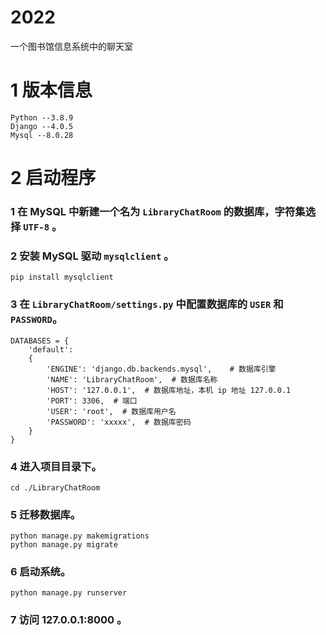 # 2022
一个图书馆信息系统中的聊天室
# 1 版本信息

```
Python --3.8.9
Django --4.0.5
Mysql --8.0.28
```

# 2 启动程序

### 1 在 MySQL 中新建一个名为 `LibraryChatRoom` 的数据库，字符集选择 `UTF-8` 。

### 2 安装 MySQL 驱动 `mysqlclient` 。

```
pip install mysqlclient
```

### 3 在 `LibraryChatRoom/settings.py` 中配置数据库的 `USER` 和 `PASSWORD`。

```
DATABASES = {
    'default':
    {
        'ENGINE': 'django.db.backends.mysql',    # 数据库引擎
        'NAME': 'LibraryChatRoom',  # 数据库名称
        'HOST': '127.0.0.1',  # 数据库地址，本机 ip 地址 127.0.0.1
        'PORT': 3306,  # 端口
        'USER': 'root',  # 数据库用户名
        'PASSWORD': 'xxxxx',  # 数据库密码
    }
}
```



### 4 进入项目目录下。

```
cd ./LibraryChatRoom
```

### 5 迁移数据库。

```
python manage.py makemigrations
python manage.py migrate
```

### 6 启动系统。

```
python manage.py runserver
```

### 7 访问 127.0.0.1:8000 。

